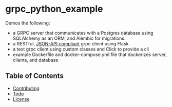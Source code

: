 # grpc_python_example

Demos the following:

* a GRPC server that communicates with a Postgres database using SQLAlchemy as an ORM, and Alembic for migrations.
* a RESTful, [JSON-API compliant](http://jsonapi.org/format/) grpc client using Flask
* a text grpc client using custom classes and Click to provide a cli
* example Dockerfile and docker-compose.yml file that dockerizes server, clients, and database

## Table of Contents

* [Contributing](.github/CONTRIBUTING.md)
* [Todo](.github/TODO.md)
* [License](.github/LICENSE.md)
